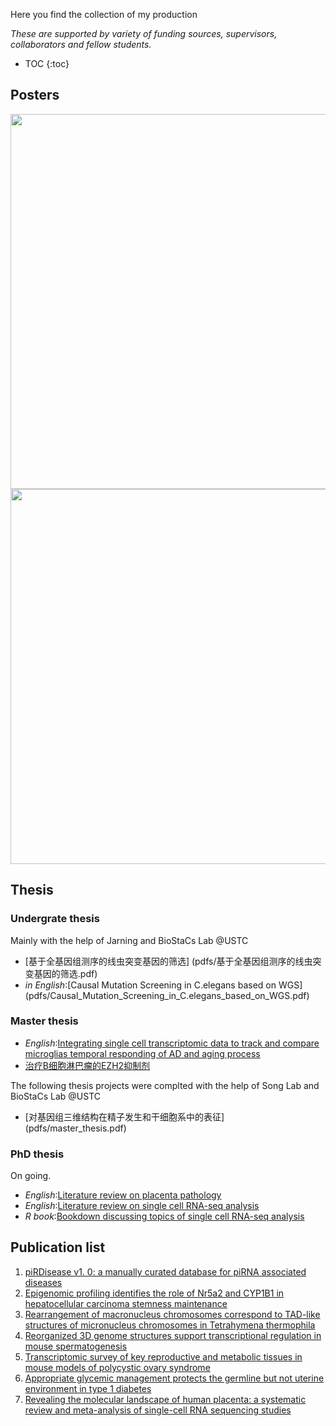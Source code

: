 Here you find the collection of my production

*These are supported by variety of funding sources, supervisors, collaborators and fellow students.*

* TOC
{:toc}

## Posters
<div class="row">
  <div class="col-md-8" markdown="1">
  <img height="600px" class="center-block" src="images/deNBI_Hong_poster.png">
  </div>
  <div class="col-md-4" markdown="1">
  <!-- ![Alt Text](../img/folder/blah.jpg) -->
  <img height="600px" class="center-block" src="images/WomensDay.png">
  </div>
</div>

## Thesis

### Undergrate thesis

Mainly with the help of Jarning and BioStaCs Lab @USTC

* [基于全基因组测序的线虫突变基因的筛选] (pdfs/基于全基因组测序的线虫突变基因的筛选.pdf)
* *in English*:[Causal Mutation Screening in C.elegans based on WGS] (pdfs/Causal_Mutation_Screening_in_C.elegans_based_on_WGS.pdf)

### Master thesis

* *English*:[Integrating single cell transcriptomic data to track and compare microglias temporal responding of AD and aging process](pdfs/Integrating_single_cell_transcriptomic_data_to_track_and_compare_microglias_temporal_responding_of_AD_and_aging_process.pdf)
* [治疗B细胞淋巴瘤的EZH2抑制剂](pdfs/治疗B细胞淋巴瘤的EZH2抑制剂.pdf)

The following thesis projects were complted with the help of Song Lab and BioStaCs Lab @USTC

* [对基因组三维结构在精子发生和干细胞系中的表征] (pdfs/master_thesis.pdf)

### PhD thesis

On going.

* *English*:[Literature review on placenta pathology](pdfs/halftime_report.pdf)
* *English*:[Literature review on single cell RNA-seq analysis](pdfs/snRNAseqPrinciple.pdf)
* *R book*:[Bookdown discussing topics of single cell RNA-seq analysis](brainfo.github.io/book)

## Publication list

1. [piRDisease v1. 0: a manually curated database for piRNA associated diseases](https://academic.oup.com/database/article-abstract/doi/10.1093/database/baz052/5527147)
2. [Epigenomic profiling identifies the role of Nr5a2 and CYP1B1 in hepatocellular carcinoma stemness maintenance](https://www.researchgate.net/profile/Jun-Cao-14/publication/334005286_Epigenomic_profiling_identifies_the_role_of_Nr5a2_and_CYP1B1_in_hepatocellular_carcinoma_stemness_maintenance/links/5e44d5a7458515072d96e180/Epigenomic-profiling-identifies-the-role-of-Nr5a2-and-CYP1B1-in-hepatocellular-carcinoma-stemness-maintenance.pdf)
3. [Rearrangement of macronucleus chromosomes correspond to TAD-like structures of micronucleus chromosomes in Tetrahymena thermophila](https://genome.cshlp.org/content/30/3/406.short)
4. [Reorganized 3D genome structures support transcriptional regulation in mouse spermatogenesis](https://www.cell.com/iscience/pdf/S2589-0042(20)30218-2.pdf)
5. [Transcriptomic survey of key reproductive and metabolic tissues in mouse models of polycystic ovary syndrome](https://www.nature.com/articles/s42003-022-04362-0)
6. [Appropriate glycemic management protects the germline but not uterine environment in type 1 diabetes](https://www.biorxiv.org/content/10.1101/2024.01.09.574805.abstract)
7. [Revealing the molecular landscape of human placenta: a systematic review and meta-analysis of single-cell RNA sequencing studies](https://academic.oup.com/humupd/advance-article-abstract/doi/10.1093/humupd/dmae006/7628277)